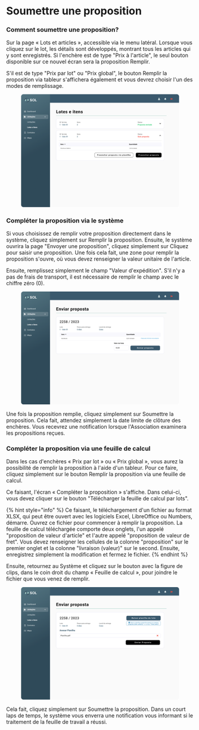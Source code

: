 # Soumettre une proposition

### Comment soumettre une proposition?

Sur la page « Lots et articles », accessible via le menu latéral. Lorsque vous cliquez sur le lot, les détails sont développés, montrant tous les articles qui y sont enregistrés. Si l'enchère est de type "Prix à l'article", le seul bouton disponible sur ce nouvel écran sera la proposition Remplir.

S'il est de type "Prix par lot" ou "Prix global", le bouton Remplir la proposition via tableur s'affichera également et vous devrez choisir l'un des modes de remplissage.

<figure><img src="../../../.gitbook/assets/Lotes e itens (1).png" alt=""><figcaption></figcaption></figure>

### Compléter la proposition via le système

Si vous choisissez de remplir votre proposition directement dans le système, cliquez simplement sur Remplir la proposition. Ensuite, le système ouvrira la page "Envoyer une proposition", cliquez simplement sur Cliquez pour saisir une proposition. Une fois cela fait, une zone pour remplir la proposition s'ouvre, où vous devez renseigner la valeur unitaire de l'article.

Ensuite, remplissez simplement le champ "Valeur d'expédition". S'il n'y a pas de frais de transport, il est nécessaire de remplir le champ avec le chiffre zéro (0).

<figure><img src="../../../.gitbook/assets/Lotes e itens - Enviar proposta.png" alt=""><figcaption></figcaption></figure>

Une fois la proposition remplie, cliquez simplement sur Soumettre la proposition. Cela fait, attendez simplement la date limite de clôture des enchères. Vous recevrez une notification lorsque l'Association examinera les propositions reçues.

### Compléter la proposition via une feuille de calcul

Dans les cas d'enchères « Prix par lot » ou « Prix global », vous aurez la possibilité de remplir la proposition à l'aide d'un tableur. Pour ce faire, cliquez simplement sur le bouton Remplir la proposition via une feuille de calcul.

Ce faisant, l'écran « Compléter la proposition » s'affiche. Dans celui-ci, vous devez cliquer sur le bouton "Télécharger la feuille de calcul par lots".

{% hint style="info" %}
Ce faisant, le téléchargement d'un fichier au format XLSX, qui peut être ouvert avec les logiciels Excel, LibreOffice ou Numbers, démarre. Ouvrez ce fichier pour commencer à remplir la proposition. La feuille de calcul téléchargée comporte deux onglets, l'un appelé "proposition de valeur d'article" et l'autre appelé "proposition de valeur de fret". Vous devez renseigner les cellules de la colonne "proposition" sur le premier onglet et la colonne "livraison (valeur)" sur le second. Ensuite, enregistrez simplement la modification et fermez le fichier.
{% endhint %}

Ensuite, retournez au Système et cliquez sur le bouton avec la figure de clips, dans le coin droit du champ « Feuille de calcul », pour joindre le fichier que vous venez de remplir.

<figure><img src="../../../.gitbook/assets/Lotes e itens -Enviar proposta.png" alt=""><figcaption></figcaption></figure>

Cela fait, cliquez simplement sur Soumettre la proposition. Dans un court laps de temps, le système vous enverra une notification vous informant si le traitement de la feuille de travail a réussi.
